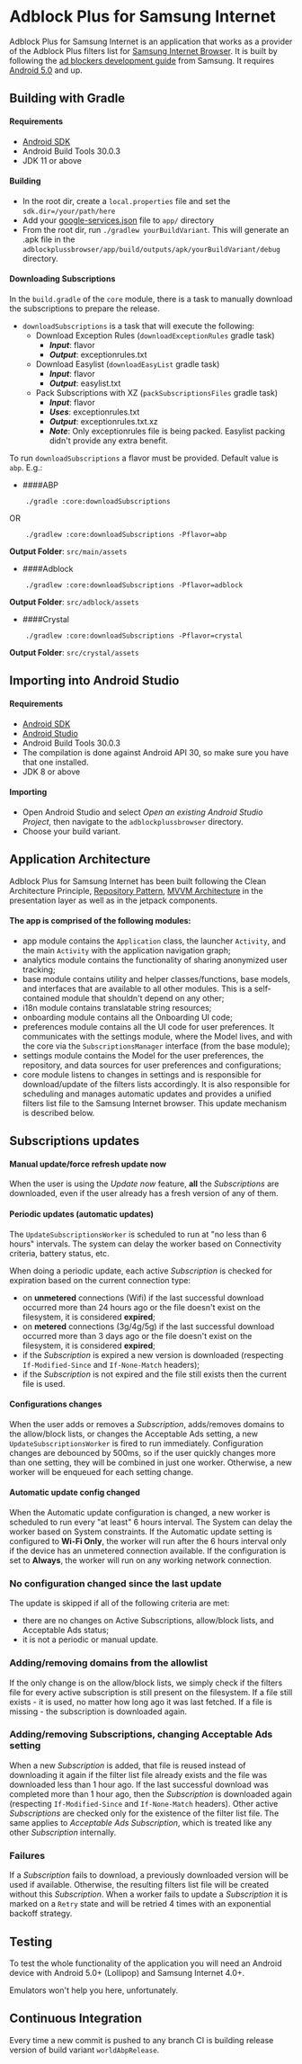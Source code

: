 Adblock Plus for Samsung Internet
=================================

Adblock Plus for Samsung Internet is an application that works as a provider of the Adblock Plus filters list for [Samsung Internet Browser][5]. It is built by following the [ad blockers development guide][6] from Samsung.
It requires [Android 5.0][9] and up.

Building with Gradle
--------------------

#### Requirements

- [Android SDK][2]
- Android Build Tools 30.0.3
- JDK 11 or above

#### Building

- In the root dir, create a `local.properties` file and set the `sdk.dir=/your/path/here`
- Add your [google-services.json][4] file to `app/` directory
- From the root dir, run `./gradlew yourBuildVariant`. This will generate an .apk file in the `adblockplussbrowser/app/build/outputs/apk/yourBuildVariant/debug` directory.

#### Downloading Subscriptions
In the `build.gradle` of the `core` module, there is a task to manually download the subscriptions to prepare the release.

- `downloadSubscriptions` is a task that will execute the following:
  - Download Exception Rules (`downloadExceptionRules` gradle task)
    - **_Input_**: flavor
    - **_Output_**: exceptionrules.txt
  - Download Easylist (`downloadEasyList` gradle task)
    - **_Input_**: flavor
    - **_Output_**: easylist.txt
  - Pack Subscriptions with XZ (`packSubscriptionsFiles` gradle task)
    - **_Input_**: flavor
    - **_Uses_**: exceptionrules.txt 
    - **_Output_**: exceptionrules.txt.xz
    - **_Note_**: Only exceptionrules file is being packed. Easylist packing didn't provide any extra benefit.

To run `downloadSubscriptions` a flavor must be provided. Default value is `abp`. E.g.:
- ####ABP
```
    ./gradle :core:downloadSubscriptions
```
OR
```
    ./gradlew :core:downloadSubscriptions -Pflavor=abp
```

**Output Folder**: `src/main/assets`

- ####Adblock
```
    ./gradlew :core:downloadSubscriptions -Pflavor=adblock
```
**Output Folder**: `src/adblock/assets`
- ####Crystal
```
    ./gradlew :core:downloadSubscriptions -Pflavor=crystal
```
**Output Folder**: `src/crystal/assets`


Importing into Android Studio
-----------------------------

#### Requirements

- [Android SDK][2]
- [Android Studio][3]
- Android Build Tools 30.0.3
- The compilation is done against Android API 30, so make sure you have that one
  installed.
- JDK 8 or above

#### Importing

- Open Android Studio and select *Open an existing Android Studio Project*, then navigate to the `adblockplussbrowser` directory. 
- Choose your build variant.

Application Architecture
------------------------
Adblock Plus for Samsung Internet has been built following the Clean Architecture Principle, [Repository Pattern][7], [MVVM Architecture][8] in the presentation layer as well as in the jetpack components.

#### The app is comprised of the following modules:
- app module contains the `Application` class, the launcher `Activity`, and the main `Activity` with the application navigation graph;
- analytics module contains the functionality of sharing anonymized user tracking;
- base module contains utility and helper classes/functions, base models, and interfaces that are available to all other modules. This is a self-contained module that shouldn't depend on any other;
- i18n module contains translatable string resources;
- onboarding module contains all the Onboarding UI code;
- preferences module contains all the UI code for user preferences. It communicates with the settings module, where the Model lives, and with the core via the `SubscriptionsManager` interface (from the base module);
- settings module contains the Model for the user preferences, the repository, and data sources for user preferences and configurations;
- core module listens to changes in settings and is responsible for download/update of the filters lists accordingly. It is also responsible for scheduling and manages automatic updates and provides a unified filters list file to the Samsung Internet browser. This update mechanism is described below.

Subscriptions updates
---------------------

#### Manual update/force refresh update now
When the user is using the _Update now_ feature, **all** the _Subscriptions_ are downloaded, even if the user already has a fresh version of any of them.

#### Periodic updates (automatic updates)
The `UpdateSubscriptionsWorker` is scheduled to run at "no less than 6 hours" intervals. The system can delay the worker based on Connectivity criteria, battery status, etc.

When doing a periodic update, each active _Subscription_ is checked for expiration based on the current connection type:
- on **unmetered** connections (Wifi) if the last successful download occurred more than 24 hours ago or the file doesn't exist on the filesystem, it is considered **expired**;
- on **metered** connections (3g/4g/5g) if the last successful download occurred more than 3 days ago or the file doesn't exist on the filesystem, it is considered **expired**;
- if the _Subscription_ is expired a new version is downloaded (respecting `If-Modified-Since` and `If-None-Match` headers);
- if the _Subscription_ is not expired and the file still exists then the current file is used.

#### Configurations changes
When the user adds or removes a _Subscription_, adds/removes domains to the allow/block lists, or changes the Acceptable Ads setting, a new `UpdateSubscriptionsWorker` is fired to run immediately.
Configuration changes are debounced by 500ms, so if the user quickly changes more than one setting, they will be combined in just one worker. Otherwise, a new worker will be enqueued for each setting change.

#### Automatic update config changed
When the Automatic update configuration is changed, a new worker is scheduled to run every "at least" 6 hours interval. The System can delay the worker based on System constraints.
If the Automatic update setting is configured to **Wi-Fi Only**, the worker will run after the 6 hours interval only if the device has an unmetered connection available. If the configuration is set to **Always**, the worker will run on any working network connection.

### No configuration changed since the last update
The update is skipped if all of the following criteria are met:
- there are no changes on Active Subscriptions, allow/block lists, and Acceptable Ads status;
- it is not a periodic or manual update.

### Adding/removing domains from the allowlist
If the only change is on the allow/block lists, we simply check if the filters file for every active subscription is still present on the filesystem. If a file still exists - it is used, no matter how long ago it was last fetched. If a file is missing - the subscription is downloaded again.

### Adding/removing Subscriptions, changing Acceptable Ads setting
When a new _Subscription_ is added, that file is reused instead of downloading it again if the filter list file already exists and the file was downloaded less than 1 hour ago. If the last successful download was completed more than 1 hour ago, then the _Subscription_ is downloaded again (respecting `If-Modified-Since` and `If-None-Match` headers).
Other active _Subscriptions_ are checked only for the existence of the filter list file. The same applies to _Acceptable Ads Subscription_, which is treated like any other _Subscription_ internally.

### Failures
If a _Subscription_ fails to download, a previously downloaded version will be used if available. Otherwise, the resulting filters list file will be created without this _Subscription_.
When a worker fails to update a _Subscription_ it is marked on a `Retry` state and will be retried 4 times with an exponential backoff strategy.

Testing
-------
To test the whole functionality of the application you will need an Android device with Android 5.0+ (Lollipop) and Samsung Internet 4.0+.

Emulators won't help you here, unfortunately.

Continuous Integration
----------------------
Every time a new commit is pushed to any branch CI is building release version of build variant `worldAbpRelease`.

[1]: https://developer.samsung.com/internet/android/adblockers-guide.html
[2]: https://developer.android.com/studio/command-line/sdkmanager
[3]: https://developer.android.com/studio/index.html
[4]: https://developers.google.com/android/guides/google-services-plugin#adding_the_json_file
[5]: https://play.google.com/store/apps/details?id=com.sec.android.app.sbrowser
[6]: https://developer.samsung.com/internet/android/adblockers-guide.html
[7]: https://developer.android.com/topic/libraries/architecture/images/final-architecture.png
[8]: https://developer.android.com/topic/libraries/architecture/viewmodel
[9]: https://www.android.com/versions/lollipop-5-0/
